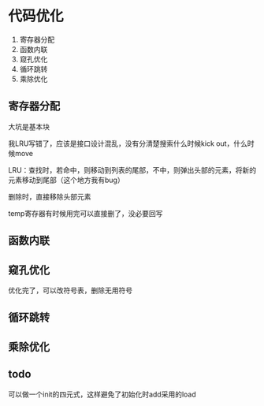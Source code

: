 # 代码优化

1. 寄存器分配
2. 函数内联
3. 窥孔优化
4. 循环跳转
5. 乘除优化

## 寄存器分配

大坑是基本块

我LRU写错了，应该是接口设计混乱，没有分清楚搜索什么时候kick out，什么时候move

LRU：查找时，若命中，则移动到列表的尾部，不中，则弹出头部的元素，将新的元素移动到尾部（这个地方我有bug）

删除时，直接移除头部元素

temp寄存器有时候用完可以直接删了，没必要回写

## 函数内联





## 窥孔优化

优化完了，可以改符号表，删除无用符号

## 循环跳转

## 乘除优化

## todo

可以做一个init的四元式，这样避免了初始化时add采用的load





